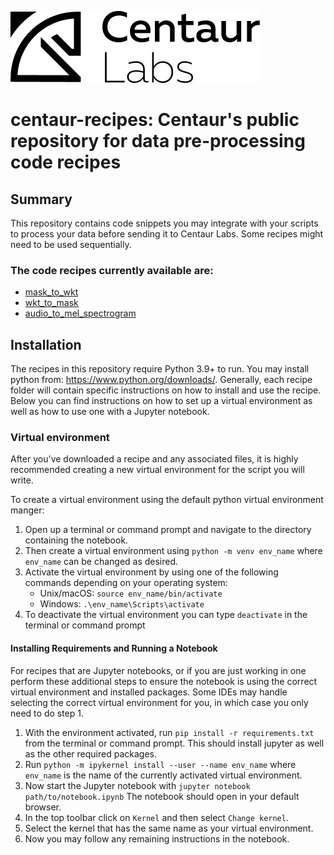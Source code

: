 ![logo](assets/logo.png)

# centaur-recipes: Centaur's public repository for data pre-processing code recipes


## Summary

This repository contains code snippets you may integrate with your scripts to 
process your data before sending it to Centaur Labs. Some recipes might need to be used sequentially.

### The code recipes currently available are:
* [mask_to_wkt](mask_to_wkt)
* [wkt_to_mask](wkt_to_mask)
* [audio_to_mel_spectrogram](audio_to_mel_spectrogram)

## Installation

The recipes in this repository require Python 3.9+ to run. You may install 
python from: https://www.python.org/downloads/. Generally, each recipe folder 
will contain specific instructions on how to install and use the recipe. Below
you can find instructions on how to set up a virtual environment as well as how
to use one with a Jupyter notebook.

### Virtual environment
After you've downloaded a recipe and any associated files, it is highly 
recommended creating a new virtual environment for the script you will write.

To create a virtual environment using the default python virtual environment manger:
1. Open up a terminal or command prompt and navigate to the directory 
   containing the notebook.
2. Then create a virtual environment using `python -m venv env_name` where 
   `env_name` can be changed as desired.
3. Activate the virtual environment by using one of the following commands 
   depending on your operating system:
    * Unix/macOS: `source env_name/bin/activate`
    * Windows: `.\env_name\Scripts\activate`
4. To deactivate the virtual environment you can type `deactivate` in the 
   terminal or command prompt

#### Installing Requirements and Running a Notebook

For recipes that are Jupyter notebooks, or if you are just working in one
perform these additional steps to ensure the notebook is using the correct
virtual environment and installed packages. Some IDEs may handle selecting the
correct virtual environment for you, in which case you only need to do step 1.

1. With the environment activated, run `pip install -r requirements.txt`
   from the terminal or command prompt. This should install jupyter as well as 
   the other required packages.
2. Run `python -m ipykernel install --user --name env_name` where `env_name`
   is the name of the currently activated virtual environment.
3. Now start the Jupyter notebook with `jupyter notebook path/to/notebook.ipynb`
   The notebook should open in your default browser.
4. In the top toolbar click on `Kernel` and then select `Change kernel`.
5. Select the kernel that has the same name as your virtual environment.
6. Now you may follow any remaining instructions in the notebook.
